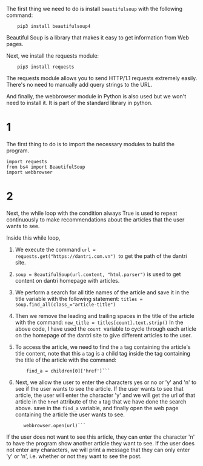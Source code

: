 


The first thing we need to do is install `beautifulsoup` with the following command:

        pip3 install beautifulsoup4
Beautiful Soup is a library that makes it easy to get information from Web pages.

Next, we install the requests module:

        pip3 install requests
The requests module allows you to send HTTP/1.1 requests extremely easily. There's no need to manually add query strings to the URL.

And finally, the webbrowser module in Python is also used but we won't need to install it. It is part of the standard library in python.
# 1 
The first thing to do is to import the necessary modules to build the program.
```
import requests
from bs4 import BeautifulSoup
import webbrowser

```

# 2 
Next, the while loop with the condition always True is used to repeat continuously to make recommendations about the articles that the user wants to see.

Inside this while loop,

1. We execute the command `url = requests.get("https://dantri.com.vn") `to get the path of the dantri site.

2. `soup = BeautifulSoup(url.content, "html.parser")` is used to get content on dantri homepage with articles.

3. We perform a search for all title names of the article and save it in the title variable with the following statement:
    ```titles = soup.find_all(class_="article-title")```
4. Then we remove the leading and trailing spaces in the title of the article with the command:
    ```new_title = titles[count].text.strip()```
In the above code, I have used the `count `variable to cycle through each article on the homepage of the dantri site to give different articles to the user.
5. To access the article, we need to find the `a` tag containing the article's title content, note that this `a` tag is a child tag inside the tag containing the title of the article with the command:
    ```children = titles[count].findChildren("a" , recursive=False)
        find_a = children[0]['href']```
6. Next, we allow the user to enter the characters yes or no or 'y' and 'n' to see if the user wants to see the article. If the user wants to see that article, the user will enter the character 'y' and we will get the url of that article in the `href` attribute of the `a` tag that we have done the search above. save in the `find_a` variable, and finally open the web page containing the article the user wants to see.
    ```url = "https://dantri.com.vn/%s" % find_a
       webbrowser.open(url)```
If the user does not want to see this article, they can enter the character 'n' to have the program show another article they want to see. If the user does not enter any characters, we will print a message that they can only enter 'y' or 'n', i.e. whether or not they want to see the post.
